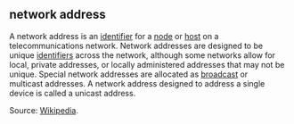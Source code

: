 ## network address

<p class="c8"><span>A network address is an </span><span class="c2"><a class="c3" href="#h.u3bfehmj4ed3">identifier</a></span><span>&nbsp;for a </span><span class="c2"><a class="c3" href="#h.w1aty8c036fp">node</a></span><span>&nbsp;or </span><span class="c2"><a class="c3" href="#h.3f5tvermqc9k">host</a></span><span>&nbsp;on a </span><span>telecommunications network</span><span>. Network addresses are designed to be </span><span>unique </span><span class="c2"><a class="c3" href="#h.u3bfehmj4ed3">identifiers</a></span><span>&nbsp;across the network, although some networks allow for </span><span>local</span><span>, </span><span>private addresses</span><span>, or </span><span>locally administered addresses</span><span>&nbsp;that may not be unique. Special network addresses are allocated as </span><span class="c2"><a class="c3" href="#h.7gok5zmnh6an">broadcast</a></span><span>&nbsp;or </span><span class="c21">multicast</span><span>&nbsp;addresses</span><span>. A network address designed to address a single device is called a </span><span class="c21">unicast address</span><span class="c0">.</span></p><p class="c8"><span>Source: </span><span class="c2"><a class="c3" href="https://www.google.com/url?q=https://en.wikipedia.org/wiki/Network_address&amp;sa=D&amp;source=editors&amp;ust=1706779842760141&amp;usg=AOvVaw0TURUdPcv89u6cSqQUSVg1">Wikipedia</a></span><span class="c0">.</span></p>

